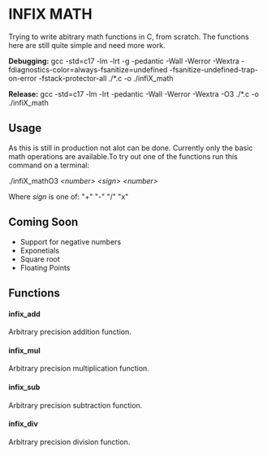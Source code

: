 # INFIX MATH

Trying to write abitrary math functions in C, from scratch.
The functions here are still quite simple and need more work.

**Debugging:** gcc -std=c17 -lm -lrt -g -pedantic -Wall -Werror -Wextra
-fdiagnostics-color=always-fsanitize=undefined -fsanitize-undefined-trap-on-error
-fstack-protector-all ./\*.c -o ./infiX_math

**Release:** gcc -std=c17 -lm -lrt -pedantic -Wall -Werror -Wextra -O3 ./\*.c
-o ./infiX_math

## Usage

As this is still in production not alot can be done. Currently only the basic
math operations are available.To try out one of the functions run this command
on a terminal:

./infiX_mathO3 *\<number\>* *\<sign\>* *\<number\>*

Where *sign* is one of: "+" "-" "/" "x"

## Coming Soon

- Support for negative numbers
- Exponetials
- Square root
- Floating Points

## Functions

#### infix_add

Arbitrary precision addition function.

#### infix_mul

Arbitrary precision multiplication function.

#### infix_sub

Arbitrary precision subtraction function.

#### infix_div

Arbitrary precision division function.
